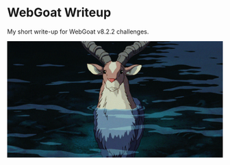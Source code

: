 # WebGoat Writeup

My short write-up for WebGoat v8.2.2 challenges.

<p align="center">
    <img src="goat.gif"/>
</p>
